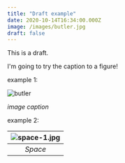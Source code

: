 ```yaml
---
title: "Draft example"
date: 2020-10-14T16:34:00.000Z
image: /images/butler.jpg
draft: false
---
```


This is a draft.

I'm going to try the caption to a figure!

<!-- excerpt -->

example 1:

![butler](/images/butler.jpg)

<div style="text-align: justify"><em>image caption</em></div>

example 2:

| ![space-1.jpg](/images/butler.jpg) |
| :--------------------------------: |
|              _Space_               |
